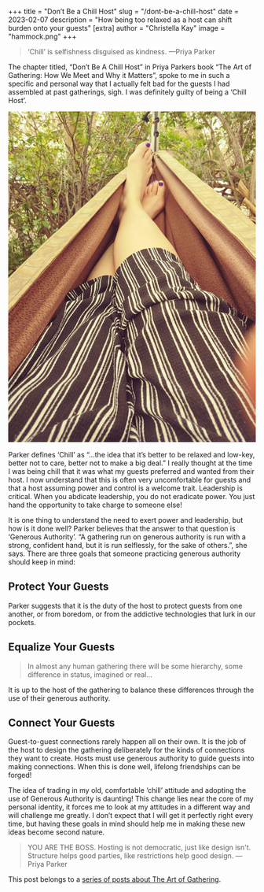 +++
title = "Don’t Be a Chill Host"
slug = "/dont-be-a-chill-host"
date = 2023-02-07
description = "How being too relaxed as a host can shift burden onto your guests"
[extra]
author = "Christella Kay"
image = "hammock.png"
+++

> ‘Chill’ is selfishness disguised as kindness. &mdash;Priya Parker

The chapter titled, “Don’t Be A Chill Host” in Priya Parkers book “The Art of Gathering: How We Meet and Why it Matters”, spoke to me in such a specific and personal way that I actually felt bad for the guests I had assembled at past gatherings, sigh. I was definitely guilty of being a ‘Chill Host’.

![Stella's legs up in a hammock](hammock.png)

Parker defines ‘Chill’ as “...the idea that it’s better to be relaxed and low-key, better not to care, better not to make a big deal.” I really thought at the time I was being chill that it was what my guests preferred and wanted from their host. I now understand that this is often very uncomfortable for guests and that a host assuming power and control is a welcome trait. Leadership is critical. When you abdicate leadership, you do not eradicate power. You just hand the opportunity to take charge to someone else!


It is one thing to understand the need to exert power and leadership, but how is it done well? Parker believes that the answer to that question is ‘Generous Authority’. “A gathering run on generous authority is run with a strong, confident hand, but it is run selflessly, for the sake of others.”, she says. There are three goals that someone practicing generous authority should keep in mind:

## Protect Your Guests

Parker suggests that it is the duty of the host to protect guests from one another, or from boredom, or from the addictive technologies that lurk in our pockets.

## Equalize Your Guests

> In almost any human gathering there will be some hierarchy, some difference in status, imagined or real…

It is up to the host of the gathering to balance these differences through the use of their generous authority.

## Connect Your Guests

Guest-to-guest connections rarely happen all on their own. It is the job of the host to design the gathering deliberately for the kinds of connections they want to create. Hosts must use generous authority to guide guests into making connections. When this is done well, lifelong friendships can be forged!

The idea of trading in my old, comfortable ‘chill’ attitude and adopting the use of Generous Authority is daunting! This change lies near the core of my personal identity, it forces me to look at my attitudes in a different way and will challenge me greatly. I don’t expect that I will get it perfectly right every time, but having these goals in mind should help me in making these new ideas become second nature.

> YOU ARE THE BOSS. Hosting is not democratic, just like design isn't. Structure helps good parties, like restrictions help good design. &mdash;Priya Parker

This post belongs to a [series of posts about The Art of Gathering](/blog/the-art-of-gathering-introduction/#more-in-this-series).
